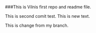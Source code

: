 ###This is Vilnis first repo and readme file.

This is second comit test.
This is new text.

This is change from my branch.
